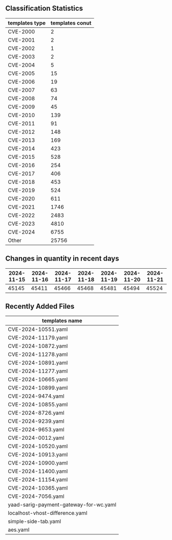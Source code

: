 ## Classification Statistics
| templates type | templates conut | 
| --- | --- |
| CVE-2000 | 2 |
| CVE-2001 | 2 |
| CVE-2002 | 1 |
| CVE-2003 | 2 |
| CVE-2004 | 5 |
| CVE-2005 | 15 |
| CVE-2006 | 19 |
| CVE-2007 | 63 |
| CVE-2008 | 74 |
| CVE-2009 | 45 |
| CVE-2010 | 139 |
| CVE-2011 | 91 |
| CVE-2012 | 148 |
| CVE-2013 | 169 |
| CVE-2014 | 423 |
| CVE-2015 | 528 |
| CVE-2016 | 254 |
| CVE-2017 | 406 |
| CVE-2018 | 453 |
| CVE-2019 | 524 |
| CVE-2020 | 611 |
| CVE-2021 | 1746 |
| CVE-2022 | 2483 |
| CVE-2023 | 4810 |
| CVE-2024 | 6755 |
| Other | 25756 |
## Changes in quantity in recent days
|2024-11-15 | 2024-11-16 | 2024-11-17 | 2024-11-18 | 2024-11-19 | 2024-11-20 | 2024-11-21|
|--- | ------ | ------ | ------ | ------ | ------ | ---|
|45145 | 45411 | 45466 | 45468 | 45481 | 45494 | 45524|
## Recently Added Files
| templates name | 
| --- |
| CVE-2024-10551.yaml |
| CVE-2024-11179.yaml |
| CVE-2024-10872.yaml |
| CVE-2024-11278.yaml |
| CVE-2024-10891.yaml |
| CVE-2024-11277.yaml |
| CVE-2024-10665.yaml |
| CVE-2024-10899.yaml |
| CVE-2024-9474.yaml |
| CVE-2024-10855.yaml |
| CVE-2024-8726.yaml |
| CVE-2024-9239.yaml |
| CVE-2024-9653.yaml |
| CVE-2024-0012.yaml |
| CVE-2024-10520.yaml |
| CVE-2024-10913.yaml |
| CVE-2024-10900.yaml |
| CVE-2024-11400.yaml |
| CVE-2024-11154.yaml |
| CVE-2024-10365.yaml |
| CVE-2024-7056.yaml |
| yaad-sarig-payment-gateway-for-wc.yaml |
| localhost-vhost-difference.yaml |
| simple-side-tab.yaml |
| aes.yaml |
